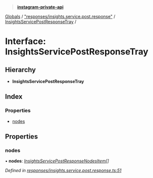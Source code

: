 > **[instagram-private-api](../README.md)**

[Globals](../README.md) / ["responses/insights.service.post.response"](../modules/_responses_insights_service_post_response_.md) / [InsightsServicePostResponseTray](_responses_insights_service_post_response_.insightsservicepostresponsetray.md) /

# Interface: InsightsServicePostResponseTray

## Hierarchy

* **InsightsServicePostResponseTray**

## Index

### Properties

* [nodes](_responses_insights_service_post_response_.insightsservicepostresponsetray.md#nodes)

## Properties

###  nodes

• **nodes**: *[InsightsServicePostResponseNodesItem](_responses_insights_service_post_response_.insightsservicepostresponsenodesitem.md)[]*

*Defined in [responses/insights.service.post.response.ts:51](https://github.com/dilame/instagram-private-api/blob/173bc62/src/responses/insights.service.post.response.ts#L51)*